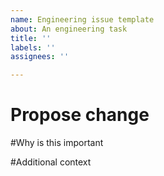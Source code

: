 ```yaml
---
name: Engineering issue template
about: An engineering task
title: ''
labels: ''
assignees: ''

---
```


# Propose change


#Why is this important


#Additional context
